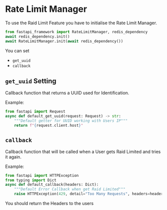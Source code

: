 # Rate Limit Manager
To use the Raid Limit Feature you have to initialise the Rate Limit Manager.
```python
from fastapi_framework import RateLimitManager, redis_dependency
await redis_dependency.init()
await RateLimitManager.init(await redis_dependency())
```
You can set

- `get_uuid`
- `callback`

## `get_uuid` Setting
Callback function that returns a UUID used for Identification.

Example:
```python
from fastapi import Request
async def default_get_uuid(request: Request) -> str:
    """Default getter for UUID working with Users IP"""
    return f"{request.client.host}"
```
## `callback`
Callback function that will be called when a User gets Raid Limited and tries it again.

Example:
```python
from fastapi import HTTPException
from typing import Dict
async def default_callback(headers: Dict):
    """Default Error Callback when get Raid Limited"""
    raise HTTPException(429, detail="Too Many Requests", headers=headers)
```
You should return the Headers to the users